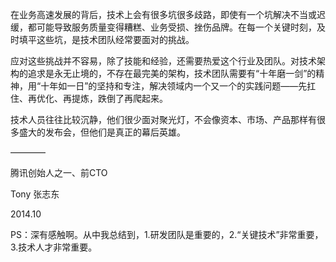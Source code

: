 在业务高速发展的背后，技术上会有很多坑很多歧路，即使有一个坑解决不当或迟缓，都可能导致服务质量变得糟糕、业务受损、挫伤品牌。在每一个关键时刻，及时填平这些坑，是技术团队经常要面对的挑战。 

应对这些挑战并不容易，除了技能和经验，还需要热爱这个行业及团队。对技术架构的追求是永无止境的，不存在最完美的架构，技术团队需要有“十年磨一剑”的精神，用“十年如一日”的坚持和专注，解决领域内一个又一个的实践问题——先扛住、再优化、再提炼，跌倒了再爬起来。

技术人员往往比较沉静，他们很少面对聚光灯，不会像资本、市场、产品那样有很多盛大的发布会，但他们是真正的幕后英雄。

————

腾讯创始人之一、前CTO

Tony 张志东

2014.10

PS：深有感触啊。从中我总结到，1.研发团队是重要的，2.“关键技术”非常重要，3.技术人才非常重要。
